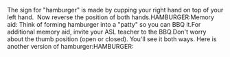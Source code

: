 The sign for "hamburger"
is made by cupping your right hand on top of your left hand. 
Now reverse the position of both hands.HAMBURGER:Memory 
	aid: Think of forming hamburger into a "patty" so you can BBQ it.For additional memory aid, invite your ASL teacher to the BBQ.Don't worry about the thumb position (open or closed). You'll see it both 
	ways. Here is another version of hamburger:HAMBURGER: